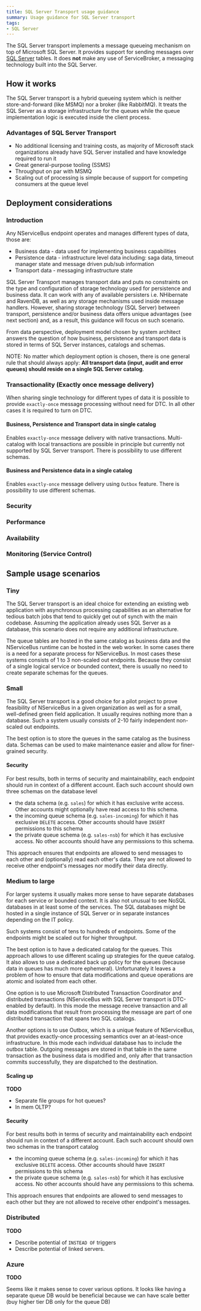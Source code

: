 ```yaml
---
title: SQL Server Transport usage guidance
summary: Usage guidance for SQL Server transport
tags:
- SQL Server
---
```


The SQL Server transport implements a message queueing mechanism on top of Microsoft SQL Server. It provides support for sending messages over [SQL Server](http://www.microsoft.com/en-au/server-cloud/products/sql-server/) tables. It does **not** make any use of ServiceBroker, a messaging technology built into the SQL Server.


## How it works

The SQL Server transport is a hybrid queueing system which is neither store-and-forward (like MSMQ) nor a broker (like RabbitMQ). It treats the SQL Server as a storage infrastructure for the queues while the queue implementation logic is executed inside the client process.


### Advantages of SQL Server Transport

 * No additional licensing and training costs, as majority of Microsoft stack organizations already have SQL Server installed and have knowledge required to run it
 * Great general-purpose tooling (SSMS)
 * Throughput on par with MSMQ
 * Scaling out of processing is simple because of support for competing consumers at the queue level

## Deployment considerations

### Introduction
Any NServiceBus endpoint operates and manages different types of data, those are:
 * Business data - data used for implementing business capabilities
 * Persistence data - infrastructure level data including: saga data, timeout manager state and message driven pub/sub information
 * Transport data - messaging infrastructure state

SQL Server Transport manages transport data and puts no constraints on the type and configuration of storage technology used for persistence and business data. It can work with any of available persisters i.e. NHibernate and RavenDB, as well as any storage mechanisms used inside message handlers. However, sharing storage technology (SQL Server) between transport, persistence and/or business data offers unique advantages (see next section) and, as a result, this guidance will focus on such scenario.

From data perspective, deployment model chosen by system architect answers the question of how business, persistence and transport data is stored in terms of SQL Server instances, catalogs and schemas.

NOTE: No matter which deployment option is chosen, there is one general rule that should always apply: **All transport data (input, audit and error queues) should reside on a single SQL Server catalog**.  

### Transactionality (Exactly once message delivery)
When sharing single technology for different types of data it is possible to provide `exactly-once` message processing without need for DTC. In all other cases it is required to turn on DTC.

#### Business, Persistence and Transport data in single catalog
Enables `exactly-once` message delivery with native transactions. Multi-catalog with local transactions are possible in principle but currently not supported by SQL Server transport. There is possibility to use different schemas.

#### Business and Persistence data in a single catalog
Enables `exactly-once` message delivery using `Outbox` feature. There is possibility to use different schemas.
  
### Security 

### Performance

### Availability 

### Monitoring (Service Control)

## Sample usage scenarios
### Tiny

The SQL Server transport is an ideal choice for extending an existing web application with asynchronous processing capabilities as an alternative for tedious batch jobs that tend to quickly get out of synch with the main codebase. Assuming the application already uses SQL Server as a database, this scenario does not require any additional infrastructure.

The queue tables are hosted in the same catalog as business data and the NServiceBus runtime can be hosted in the web worker. In some cases there is a need for a separate process for NServiceBus. In most cases these systems consists of 1 to 3 non-scaled out endpoints. Because they consist of a single logical service or bounded context, there is usually no need to create separate schemas for the queues.

### Small

The SQL Server transport is a good choice for a pilot project to prove feasibility of NServiceBus in a given organization as well as for a small, well-defined green field application. It usually requires nothing more than a database. Such a system usually consists of 2-10 fairly independent non-scaled out endpoints.

The best option is to store the queues in the same catalog as the business data. Schemas can be used to make maintenance easier and allow for finer-grained security. 

#### Security

For best results, both in terms of security and maintainability, each endpoint should run in context of a different account. Each such account should own three schemas on the database level
 * the data schema (e.g. `sales`) for which it has exclusive write access. Other accounts might optionally have read access to this schema.
 * the incoming queue schema (e.g. `sales-incoming`) for which it has exclusive `DELETE` access. Other accounts should have `INSERT` permissions to this schema
 * the private queue schema (e.g. `sales-nsb`) for which it has exclusive access. No other accounts should have any permissions to this schema.

This approach ensures that endpoints are allowed to send messages to each other and (optionally) read each other's data. They are not allowed to receive other endpoint's messages nor modify their data directly.

### Medium to large

For larger systems it usually makes more sense to have separate databases for each service or bounded context. It is also not unusual to see NoSQL databases in at least some of the services. The SQL databases might be hosted in a single instance of SQL Server or in separate instances depending on the IT policy.

Such systems consist of tens to hundreds of endpoints. Some of the endpoints might be scaled out for higher throughput. 

The best option is to have a dedicated catalog for the queues. This approach allows to use different scaling up strategies for the queue catalog. It also allows to use a dedicated back up policy for the queues (because data in queues has much more ephemeral). Unfortunately it leaves a problem of how to ensure that data modifications and queue operations are atomic and isolated from each other. 

One option is to use Microsoft Distributed Transaction Coordinator and distributed transactions (NServiceBus with SQL Server transport is DTC-enabled by default). In this mode the message receive transaction and all data modifications that result from processing the message are part of one distributed transaction that spans two SQL catalogs.

Another options is to use Outbox, which is a unique feature of NServiceBus, that provides exactly-once processing semantics over an at-least-once infrastructure. In this mode each individual database has to include the outbox table. Outgoing messages are stored in that table in the same transaction as the business data is modified and, only after that transaction commits successfully, they are dispatched to the destination. 

#### Scaling up

**TODO**

 * Separate file groups for hot queues?
 * In mem OLTP? 

#### Security

For best results both in terms of security and maintainability each endpoint should run in context of a different account. Each such account should own two schemas in the transport catalog
 * the incoming queue schema (e.g. `sales-incoming`) for which it has exclusive `DELETE` access. Other accounts should have `INSERT` permissions to this schema
 * the private queue schema (e.g. `sales-nsb`) for which it has exclusive access. No other accounts should have any permissions to this schema.

This approach ensures that endpoints are allowed to send messages to each other but they are not allowed to receive other endpoint's messages.

### Distributed

**TODO**

 * Describe potential of `INSTEAD OF` triggers
 * Describe potential of linked servers.

### Azure

**TODO**

Seems like it makes sense to cover various options. It looks like having a separate queue DB would be beneficial because we can have scale better (buy higher tier DB only for the queue DB)
